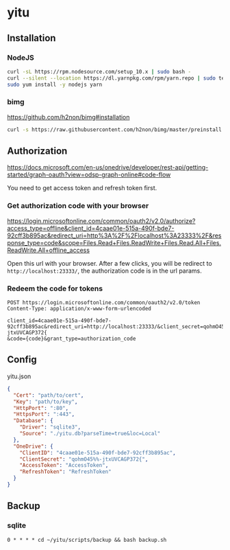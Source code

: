 # yitu

## Installation

### NodeJS

```bash
curl -sL https://rpm.nodesource.com/setup_10.x | sudo bash -
curl --silent --location https://dl.yarnpkg.com/rpm/yarn.repo | sudo tee /etc/yum.repos.d/yarn.repo
sudo yum install -y nodejs yarn
```

### bimg

https://github.com/h2non/bimg#installation

```bash
curl -s https://raw.githubusercontent.com/h2non/bimg/master/preinstall.sh | sudo bash -
```

## Authorization

https://docs.microsoft.com/en-us/onedrive/developer/rest-api/getting-started/graph-oauth?view=odsp-graph-online#code-flow

You need to get access token and refresh token first. 

### Get authorization code with your browser

https://login.microsoftonline.com/common/oauth2/v2.0/authorize?access_type=offline&client_id=4caae01e-515a-490f-bde7-92cff3b895ac&redirect_uri=http%3A%2F%2Flocalhost%3A23333%2F&response_type=code&scope=Files.Read+Files.ReadWrite+Files.Read.All+Files.ReadWrite.All+offline_access

Open this url with your browser. After a few clicks, you will be redirect to `http://localhost:23333/`, the authorization code is in the url params.


### Redeem the code for tokens

```http request
POST https://login.microsoftonline.com/common/oauth2/v2.0/token
Content-Type: application/x-www-form-urlencoded

client_id=4caae01e-515a-490f-bde7-92cff3b895ac&redirect_uri=http://localhost:23333/&client_secret=qohmO45%%-jtxUVCAGP372{
&code={code}&grant_type=authorization_code
```

## Config

yitu.json

```json
{
  "Cert": "path/to/cert",
  "Key": "path/to/key",
  "HttpPort": ":80",
  "HttpsPort": ":443",
  "Database": {
    "Driver": "sqlite3",
    "Source": "./yitu.db?parseTime=true&loc=Local"
  },
  "OneDrive": {
    "ClientID": "4caae01e-515a-490f-bde7-92cff3b895ac",
    "ClientSecret": "qohmO45%%-jtxUVCAGP372{",
    "AccessToken": "AccessToken",
    "RefreshToken": "RefreshToken"
  }
}
```

## Backup

### sqlite
```
0 * * * * cd ~/yitu/scripts/backup && bash backup.sh
```